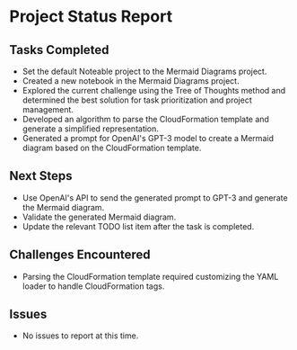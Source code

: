 
# Project Status Report

## Tasks Completed

- Set the default Noteable project to the Mermaid Diagrams project.
- Created a new notebook in the Mermaid Diagrams project.
- Explored the current challenge using the Tree of Thoughts method and determined the best solution for task prioritization and project management.
- Developed an algorithm to parse the CloudFormation template and generate a simplified representation.
- Generated a prompt for OpenAI's GPT-3 model to create a Mermaid diagram based on the CloudFormation template.

## Next Steps

- Use OpenAI's API to send the generated prompt to GPT-3 and generate the Mermaid diagram.
- Validate the generated Mermaid diagram.
- Update the relevant TODO list item after the task is completed.

## Challenges Encountered

- Parsing the CloudFormation template required customizing the YAML loader to handle CloudFormation tags.

## Issues

- No issues to report at this time.
